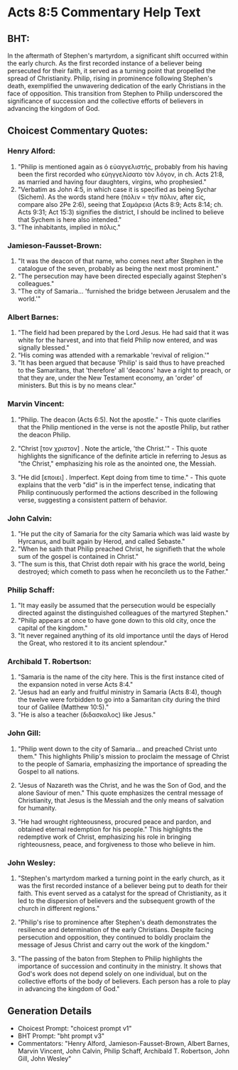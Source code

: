 # Acts 8:5 Commentary Help Text

## BHT:
In the aftermath of Stephen's martyrdom, a significant shift occurred within the early church. As the first recorded instance of a believer being persecuted for their faith, it served as a turning point that propelled the spread of Christianity. Philip, rising in prominence following Stephen's death, exemplified the unwavering dedication of the early Christians in the face of opposition. This transition from Stephen to Philip underscored the significance of succession and the collective efforts of believers in advancing the kingdom of God.

## Choicest Commentary Quotes:
### Henry Alford:
1. "Philip is mentioned again as ὁ εὐαγγελιστής, probably from his having been the first recorded who εὐηγγελίσατο τὸν λόγον, in ch. Acts 21:8, as married and having four daughters, virgins, who prophesied."
2. "Verbatim as John 4:5, in which case it is specified as being Sychar (Sichem). As the words stand here (πόλιν = τὴν πόλιν, after εἰς, compare also 2Pe 2:6), seeing that Σαμάρεια (Acts 8:9; Acts 8:14; ch. Acts 9:31; Act 15:3) signifies the district, I should be inclined to believe that Sychem is here also intended."
3. "The inhabitants, implied in πόλις."

### Jamieson-Fausset-Brown:
1. "It was the deacon of that name, who comes next after Stephen in the catalogue of the seven, probably as being the next most prominent."
2. "The persecution may have been directed especially against Stephen's colleagues."
3. "The city of Samaria... 'furnished the bridge between Jerusalem and the world.'"

### Albert Barnes:
1. "The field had been prepared by the Lord Jesus. He had said that it was white for the harvest, and into that field Philip now entered, and was signally blessed."
2. "His coming was attended with a remarkable 'revival of religion.'"
3. "It has been argued that because 'Philip' is said thus to have preached to the Samaritans, that 'therefore' all 'deacons' have a right to preach, or that they are, under the New Testament economy, an 'order' of ministers. But this is by no means clear."

### Marvin Vincent:
1. "Philip. The deacon (Acts 6:5). Not the apostle." - This quote clarifies that the Philip mentioned in the verse is not the apostle Philip, but rather the deacon Philip. 

2. "Christ [τον χριστον] . Note the article, 'the Christ.'" - This quote highlights the significance of the definite article in referring to Jesus as "the Christ," emphasizing his role as the anointed one, the Messiah. 

3. "He did [εποιει] . Imperfect. Kept doing from time to time." - This quote explains that the verb "did" is in the imperfect tense, indicating that Philip continuously performed the actions described in the following verse, suggesting a consistent pattern of behavior.

### John Calvin:
1. "He put the city of Samaria for the city Samaria which was laid waste by Hyrcanus, and built again by Herod, and called Sebaste." 
2. "When he saith that Philip preached Christ, he signifieth that the whole sum of the gospel is contained in Christ." 
3. "The sum is this, that Christ doth repair with his grace the world, being destroyed; which cometh to pass when he reconcileth us to the Father."

### Philip Schaff:
1. "It may easily be assumed that the persecution would be especially directed against the distinguished colleagues of the martyred Stephen."
2. "Philip appears at once to have gone down to this old city, once the capital of the kingdom."
3. "It never regained anything of its old importance until the days of Herod the Great, who restored it to its ancient splendour."

### Archibald T. Robertson:
1. "Samaria is the name of the city here. This is the first instance cited of the expansion noted in verse Acts 8:4."
2. "Jesus had an early and fruitful ministry in Samaria (Acts 8:4), though the twelve were forbidden to go into a Samaritan city during the third tour of Galilee (Matthew 10:5)."
3. "He is also a teacher (διδασκαλος) like Jesus."

### John Gill:
1. "Philip went down to the city of Samaria... and preached Christ unto them." This highlights Philip's mission to proclaim the message of Christ to the people of Samaria, emphasizing the importance of spreading the Gospel to all nations.

2. "Jesus of Nazareth was the Christ, and he was the Son of God, and the alone Saviour of men." This quote emphasizes the central message of Christianity, that Jesus is the Messiah and the only means of salvation for humanity.

3. "He had wrought righteousness, procured peace and pardon, and obtained eternal redemption for his people." This highlights the redemptive work of Christ, emphasizing his role in bringing righteousness, peace, and forgiveness to those who believe in him.

### John Wesley:
1. "Stephen's martyrdom marked a turning point in the early church, as it was the first recorded instance of a believer being put to death for their faith. This event served as a catalyst for the spread of Christianity, as it led to the dispersion of believers and the subsequent growth of the church in different regions."

2. "Philip's rise to prominence after Stephen's death demonstrates the resilience and determination of the early Christians. Despite facing persecution and opposition, they continued to boldly proclaim the message of Jesus Christ and carry out the work of the kingdom."

3. "The passing of the baton from Stephen to Philip highlights the importance of succession and continuity in the ministry. It shows that God's work does not depend solely on one individual, but on the collective efforts of the body of believers. Each person has a role to play in advancing the kingdom of God."


## Generation Details
- Choicest Prompt: "choicest prompt v1"
- BHT Prompt: "bht prompt v3"
- Commentators: "Henry Alford, Jamieson-Fausset-Brown, Albert Barnes, Marvin Vincent, John Calvin, Philip Schaff, Archibald T. Robertson, John Gill, John Wesley"
